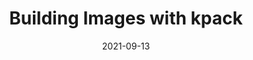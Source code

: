 ---
date: '2021-09-13'
description: Learn how kpack can help you build images securely and efficiently
lab: lab-kpack
lastmod: '2021-10-03'
length: 15
logo: "/images/workshops/logo-tce.svg"
summary: Learn how kpack can help you build images securely and efficiently
tags:
- Spring
- Microservices
- Kubernetes
- Spring Boot
- Tanzu
title: Building Images with kpack
---